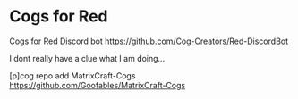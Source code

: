 # Cogs for Red
Cogs for Red Discord bot https://github.com/Cog-Creators/Red-DiscordBot

I dont really have a clue what I am doing... 

[p]cog repo add MatrixCraft-Cogs https://github.com/Goofables/MatrixCraft-Cogs